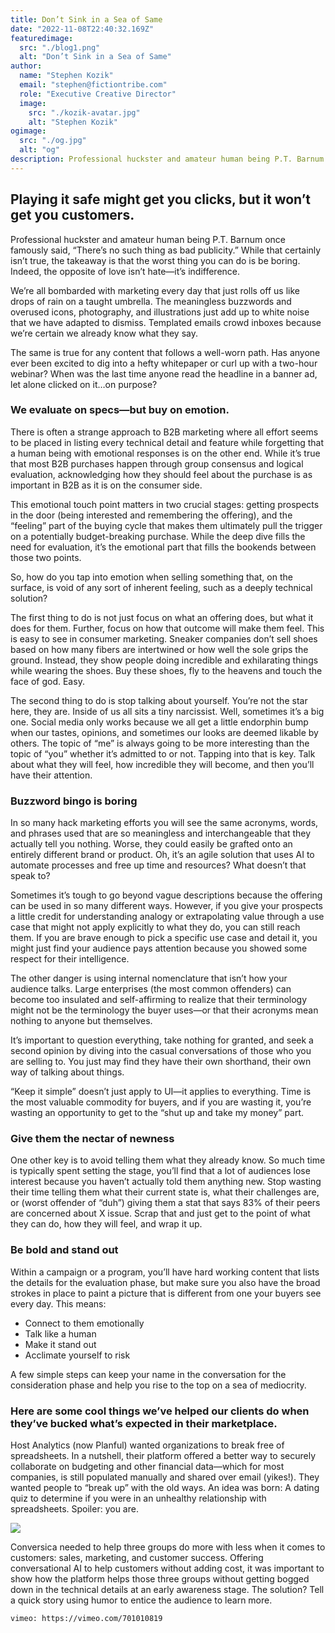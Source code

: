 ```yaml
---
title: Don’t Sink in a Sea of Same
date: "2022-11-08T22:40:32.169Z"
featuredimage:
  src: "./blog1.png"
  alt: "Don’t Sink in a Sea of Same"
author:
  name: "Stephen Kozik"
  email: "stephen@fictiontribe.com"
  role: "Executive Creative Director"
  image:
    src: "./kozik-avatar.jpg"
    alt: "Stephen Kozik"
ogimage: 
  src: "./og.jpg"
  alt: "og"
description: Professional huckster and amateur human being P.T. Barnum once famously said, “There’s no such thing as bad publicity.” While that certainly isn’t true, the takeaway is that the worst thing you can do is be boring. Indeed, the opposite of love isn’t hate—it’s indifference.
---
```


## Playing it safe might get you clicks, but it won’t get you customers.

Professional huckster and amateur human being P.T. Barnum once famously said, “There’s no such thing as bad publicity.” While that certainly isn’t true, the takeaway is that the worst thing you can do is be boring. Indeed, the opposite of love isn’t hate—it’s indifference.

We’re all bombarded with marketing every day that just rolls off us like drops of rain on a taught umbrella. The meaningless buzzwords and overused icons, photography, and illustrations just add up to white noise that we have adapted to dismiss. Templated emails crowd inboxes because we’re certain we already know what they say.

The same is true for any content that follows a well-worn path. Has anyone ever been excited to dig into a hefty whitepaper or curl up with a two-hour webinar? When was the last time anyone read the headline in a banner ad, let alone clicked on it…on purpose?



### We evaluate on specs—but buy on emotion. 

There is often a strange approach to B2B marketing where all effort seems to be placed in listing every technical detail and feature while forgetting that a human being with emotional responses is on the other end. While it’s true that most B2B purchases happen through group consensus and logical evaluation, acknowledging how they should feel about the purchase is as important in B2B as it is on the consumer side.

This emotional touch point matters in two crucial stages: getting prospects in the door (being interested and remembering the offering), and the “feeling” part of the buying cycle that makes them ultimately pull the trigger on a potentially budget-breaking purchase. While the deep dive fills the need for evaluation, it’s the emotional part that fills the bookends between those two points.

So, how do you tap into emotion when selling something that, on the surface, is void of any sort of inherent feeling, such as a deeply technical solution?

The first thing to do is not just focus on what an offering does, but what it does for them. Further, focus on how that outcome will make them feel. This is easy to see in consumer marketing. Sneaker companies don’t sell shoes based on how many fibers are intertwined or how well the sole grips the ground. Instead, they show people doing incredible and exhilarating things while wearing the shoes. Buy these shoes, fly to the heavens and touch the face of god. Easy.

The second thing to do is stop talking about yourself. You’re not the star here, they are. Inside of us all sits a tiny narcissist. Well, sometimes it’s a big one. Social media only works because we all get a little endorphin bump when our tastes, opinions, and sometimes our looks are deemed likable by others. The topic of “me” is always going to be more interesting than the topic of “you” whether it’s admitted to or not. Tapping into that is key. Talk about what they will feel, how incredible they will become, and then you’ll have their attention.



### Buzzword bingo is boring

In so many hack marketing efforts you will see the same acronyms, words, and phrases used that are so meaningless and interchangeable that they actually tell you nothing. Worse, they could easily be grafted onto an entirely different brand or product. Oh, it’s an agile solution that uses AI to automate processes and free up time and resources? What doesn’t that speak to?

Sometimes it’s tough to go beyond vague descriptions because the offering can be used in so many different ways. However, if you give your prospects a little credit for understanding analogy or extrapolating value through a use case that might not apply explicitly to what they do, you can still reach them. If you are brave enough to pick a specific use case and detail it, you might just find your audience pays attention because you showed some respect for their intelligence. 

The other danger is using internal nomenclature that isn’t how your audience talks. Large enterprises (the most common offenders) can become too insulated and self-affirming to realize that their terminology might not be the terminology the buyer uses—or that their acronyms mean nothing to anyone but themselves.

It’s important to question everything, take nothing for granted, and seek a second opinion by diving into the casual conversations of those who you are selling to. You just may find they have their own shorthand, their own way of talking about things.

“Keep it simple” doesn’t just apply to UI—it applies to everything. Time is the most valuable commodity for buyers, and if you are wasting it, you’re wasting an opportunity to get to the “shut up and take my money” part.



### Give them the nectar of newness

One other key is to avoid telling them what they already know. So much time is typically spent setting the stage, you’ll find that a lot of audiences lose interest because you haven’t actually told them anything new. Stop wasting their time telling them what their current state is, what their challenges are, or (worst offender of “duh”) giving them a stat that says 83% of their peers are concerned about X issue. Scrap that and just get to the point of what they can do, how they will feel, and wrap it up.


### Be bold and stand out

Within a campaign or a program, you’ll have hard working content that lists the details for the evaluation phase, but make sure you also have the broad strokes in place to paint a picture that is different from one your buyers see every day. This means:

* Connect to them emotionally
* Talk like a human
* Make it stand out
* Acclimate yourself to risk

A few simple steps can keep your name in the conversation for the consideration phase and help you rise to the top on a sea of mediocrity.


### Here are some cool things we’ve helped our clients do when they’ve bucked what’s expected in their marketplace.

Host Analytics (now Planful) wanted organizations to break free of spreadsheets. In a nutshell, their platform offered a better way to securely collaborate on budgeting and other financial data—which for most companies, is still populated manually and shared over email (yikes!). They wanted people to “break up” with the old ways. An idea was born: A dating quiz to determine if you were in an unhealthy relationship with spreadsheets. Spoiler: you are.   

[<img style="max-width: 100%;" src="https://demo.fictiontribe.com/Interactive/Interactive_Quizes/Host_Analytics-Personality_Quiz/ha-quiz.jpg">](https://demo.fictiontribe.com/Interactive/Interactive_Quizes/Host_Analytics-Personality_Quiz/#/intro)

Conversica needed to help three groups do more with less when it comes to customers: sales, marketing, and customer success. Offering conversational AI to help customers without adding cost, it was important to show how the platform helps those three groups without getting bogged down in the technical details at an early awareness stage. The solution? Tell a quick story using humor to entice the audience to learn more.

`vimeo: https://vimeo.com/701010819`
